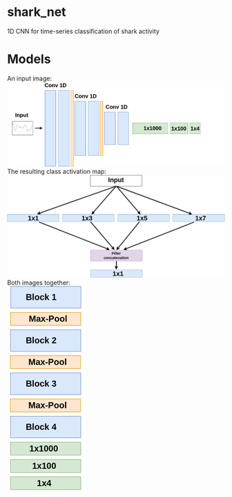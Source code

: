 # shark_net
1D CNN for time-series classification of shark activity


# Models
An input image:<br>
![shark_vgg](https://github.com/tony-mtz/shark_net/blob/master/images/cnn_vgg.png)
<br>
The resulting class activation map:<br>
![bee_cam](https://github.com/tony-mtz/shark_net/blob/master/images/incp_mod.png)
<br>
Both images together:<br>
![overlay](https://github.com/tony-mtz/shark_net/blob/master/images/incp_model.png)
